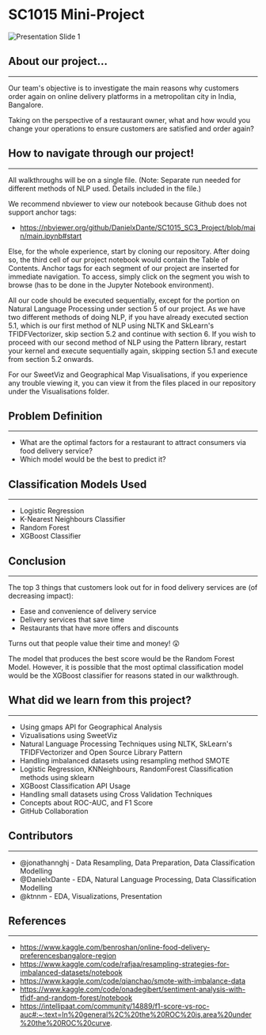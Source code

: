 # SC1015 Mini-Project

![Presentation Slide 1](https://user-images.githubusercontent.com/77908956/164874614-23a0d199-6666-44f0-941f-a1f807ba5682.png)


## About our project...
---
Our team's objective is to investigate the main reasons why customers order again on online delivery platforms in a metropolitan city in India, Bangalore.

Taking on the perspective of a restaurant owner, what and how would you change your operations to ensure customers are satisfied and order again? 

## How to navigate through our project!
---
All walkthroughs will be on a single file. (Note: Separate run needed for different methods of NLP used. Details included in the file.)

We recommend nbviewer to view our notebook because Github does not support anchor tags:
- https://nbviewer.org/github/DanielxDante/SC1015_SC3_Project/blob/main/main.ipynb#start

Else, for the whole experience, start by cloning our repository. After doing so, the third cell of our project notebook would contain the Table of Contents. Anchor tags for each segment of our project are inserted for immediate navigation. To access, simply click on the segment you wish to browse (has to be done in the Jupyter Notebook environment). 

All our code should be executed sequentially, except for the portion on Natural Language Processing under section 5 of our project. As we have two different methods of doing NLP, if you have already executed section 5.1, which is our first method of NLP using NLTK and SkLearn's TFIDFVectorizer, skip section 5.2 and continue with section 6. If you wish to proceed with our second method of NLP using the Pattern library, restart your kernel and execute sequentially again, skipping section 5.1 and execute from section 5.2 onwards.

For our SweetViz and Geographical Map Visualisations, if you experience any trouble viewing it, you can view it from the files placed in our repository under the Visualisations folder.  

## Problem Definition
---
- What are the optimal factors for a restaurant to attract consumers via food delivery service?
- Which model would be the best to predict it?

## Classification Models Used
---
- Logistic Regression
- K-Nearest Neighbours Classifier
- Random Forest
- XGBoost Classifier

## Conclusion
---
The top 3 things that customers look out for in food delivery services are (of decreasing impact):
- Ease and convenience of delivery service
- Delivery services that save time
- Restaurants that have more offers and discounts

Turns out that people value their time and money! :astonished:

The model that produces the best score would be the Random Forest Model. However, it is possible that the most optimal classification model would be the XGBoost classifier for reasons stated in our walkthrough.

## What did we learn from this project?
---
- Using gmaps API for Geographical Analysis
- Vizualisations using SweetViz
- Natural Language Processing Techniques using NLTK, SkLearn's TFIDFVectorizer and Open Source Library Pattern
- Handling imbalanced datasets using resampling method SMOTE
- Logistic Regression, KNNeighbours, RandomForest Classification methods using sklearn
- XGBoost Classification API Usage
- Handling small datasets using Cross Validation Techniques
- Concepts about ROC-AUC, and F1 Score
- GitHub Collaboration

## Contributors
---
- @jonathannghj - Data Resampling, Data Preparation, Data Classification Modelling
- @DanielxDante - EDA, Natural Language Processing, Data Classification Modelling
- @ktnnm - EDA, Visualizations, Presentation

## References
---
- https://www.kaggle.com/benroshan/online-food-delivery-preferencesbangalore-region
- https://www.kaggle.com/code/rafjaa/resampling-strategies-for-imbalanced-datasets/notebook
- https://www.kaggle.com/code/qianchao/smote-with-imbalance-data
- https://www.kaggle.com/code/onadegibert/sentiment-analysis-with-tfidf-and-random-forest/notebook
- https://intellipaat.com/community/14889/f1-score-vs-roc-auc#:~:text=In%20general%2C%20the%20ROC%20is,area%20under%20the%20ROC%20curve.
